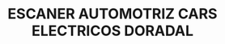 ---
title: "ESCANER AUTOMOTRIZ CARS ELECTRICOS DORADAL"
url: /doradal/escaner-automotriz-cars-electricos-doradal/
shop: Autowerkstatt
---